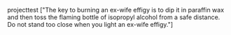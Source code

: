 projecttest
["The key to burning an ex-wife effigy is to dip it in paraffin wax and then toss the flaming bottle of isopropyl alcohol from a safe distance. Do not stand too close when you light an ex-wife effigy."]